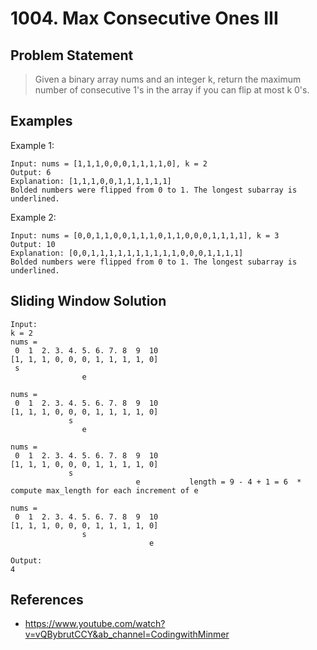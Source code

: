 # 1004. Max Consecutive Ones III

## Problem Statement

> Given a binary array nums and an integer k, return the maximum number of consecutive 1's in the array if you can flip at most k 0's.

## Examples

Example 1:

```
Input: nums = [1,1,1,0,0,0,1,1,1,1,0], k = 2
Output: 6
Explanation: [1,1,1,0,0,1,1,1,1,1,1]
Bolded numbers were flipped from 0 to 1. The longest subarray is underlined.
```

Example 2:

```
Input: nums = [0,0,1,1,0,0,1,1,1,0,1,1,0,0,0,1,1,1,1], k = 3
Output: 10
Explanation: [0,0,1,1,1,1,1,1,1,1,1,1,0,0,0,1,1,1,1]
Bolded numbers were flipped from 0 to 1. The longest subarray is underlined.
```

## Sliding Window Solution

```
Input:
k = 2
nums =
 0  1  2. 3. 4. 5. 6. 7. 8  9  10
[1, 1, 1, 0, 0, 0, 1, 1, 1, 1, 0]
 s
                e

nums =
 0  1  2. 3. 4. 5. 6. 7. 8  9  10
[1, 1, 1, 0, 0, 0, 1, 1, 1, 1, 0]
             s
                e

nums =
 0  1  2. 3. 4. 5. 6. 7. 8  9  10
[1, 1, 1, 0, 0, 0, 1, 1, 1, 1, 0]
             s
                            e           length = 9 - 4 + 1 = 6  * compute max_length for each increment of e

nums =
 0  1  2. 3. 4. 5. 6. 7. 8  9  10
[1, 1, 1, 0, 0, 0, 1, 1, 1, 1, 0]
                s
                               e

Output:
4
```

## References

- https://www.youtube.com/watch?v=vQBybrutCCY&ab_channel=CodingwithMinmer
